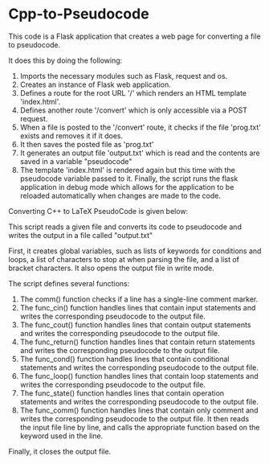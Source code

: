 # Cpp-to-Pseudocode
This code is a Flask application that creates a web page for converting a file to pseudocode.

It does this by doing the following:

1.	Imports the necessary modules such as Flask, request and os.
2.	Creates an instance of Flask web application.
3.	Defines a route for the root URL '/' which renders an HTML template 'index.html'.
4.	Defines another route '/convert' which is only accessible via a POST request.
5.	When a file is posted to the '/convert' route, it checks if the file 'prog.txt' exists and removes it if it does.
6.	It then saves the posted file as 'prog.txt'
7.	It generates an output file 'output.txt' which is read and the contents are saved in a variable "pseudocode"
8.	The template 'index.html' is rendered again but this time with the pseudocode variable passed to it.
Finally, the script runs the flask application in debug mode which allows for the application to be reloaded automatically when changes are made to the code.




Converting C++ to LaTeX PseudoCode is given below:

This script reads a given file and converts its code to pseudocode and writes the output in a file called "output.txt"

First, it creates global variables, such as lists of keywords for conditions and loops, a list of characters to stop at when parsing the file, and a list of bracket characters.
It also opens the output file in write mode.

The script defines several functions:

1.	The comm() function checks if a line has a single-line comment marker.
2.	The func_cin() function handles lines that contain input statements and writes the corresponding pseudocode to the output file.
3.	The func_cout() function handles lines that contain output statements and writes the corresponding pseudocode to the output file.
4.	The func_return() function handles lines that contain return statements and writes the corresponding pseudocode to the output file.
5.	The func_cond() function handles lines that contain conditional statements and writes the corresponding pseudocode to the output file.
6.	The func_loop() function handles lines that contain loop statements and writes the corresponding pseudocode to the output file.
7.	The func_state() function handles lines that contain operation statements and writes the corresponding pseudocode to the output file.
8.	The func_comm() function handles lines that contain only comment and writes the corresponding pseudocode to the output file.
It then reads the input file line by line, and calls the appropriate function based on the keyword used in the line.

Finally, it closes the output file.